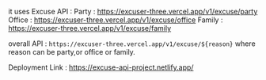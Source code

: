 it uses Excuse API : 
Party : https://excuser-three.vercel.app/v1/excuse/party
Office : https://excuser-three.vercel.app/v1/excuse/office
Family : https://excuser-three.vercel.app/v1/excuse/family

overall API : `https://excuser-three.vercel.app/v1/excuse/${reason}`
where reason can be party,or office or family.

Deployment Link : https://excuse-api-project.netlify.app/
